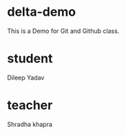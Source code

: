# delta-demo
This is a Demo for Git and Github class. 
# student
Dileep Yadav
# teacher
Shradha khapra
